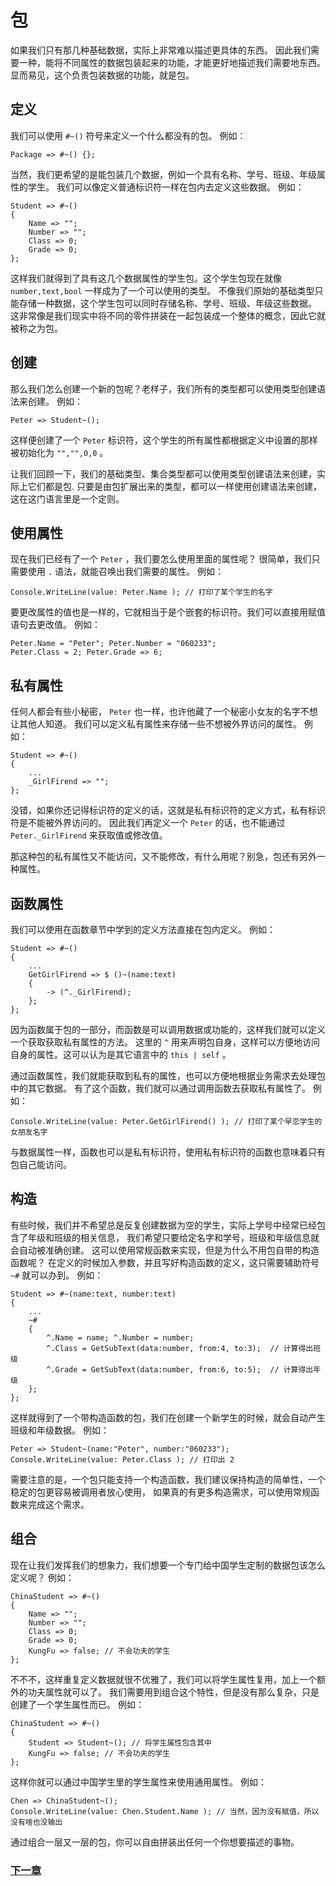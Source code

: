 # 包
如果我们只有那几种基础数据，实际上非常难以描述更具体的东西。
因此我们需要一种，能将不同属性的数据包装起来的功能，才能更好地描述我们需要地东西。
显而易见，这个负责包装数据的功能，就是包。
## 定义
我们可以使用 `#~()` 符号来定义一个什么都没有的包。
例如：

    Package => #~() {};

当然，我们更希望的是能包装几个数据，例如一个具有名称、学号、班级、年级属性的学生。
我们可以像定义普通标识符一样在包内去定义这些数据。
例如：

    Student => #~()
    {
        Name => "";
        Number => "";
        Class => 0;
        Grade => 0;
    };

这样我们就得到了具有这几个数据属性的学生包。这个学生包现在就像 `number,text,bool` 一样成为了一个可以使用的类型。
不像我们原始的基础类型只能存储一种数据，这个学生包可以同时存储名称、学号、班级、年级这些数据。
这非常像是我们现实中将不同的零件拼装在一起包装成一个整体的概念，因此它就被称之为包。

## 创建
那么我们怎么创建一个新的包呢？老样子，我们所有的类型都可以使用类型创建语法来创建。
例如：

    Peter => Student~();

这样便创建了一个 `Peter` 标识符，这个学生的所有属性都根据定义中设置的那样被初始化为 `"","",0,0` 。

让我们回顾一下，我们的基础类型、集合类型都可以使用类型创建语法来创建，实际上它们都是包.
只要是由包扩展出来的类型，都可以一样使用创建语法来创建，这在这门语言里是一个定则。

## 使用属性
现在我们已经有了一个 `Peter` ，我们要怎么使用里面的属性呢？
很简单，我们只需要使用 `.` 语法，就能召唤出我们需要的属性。
例如：

    Console.WriteLine(value: Peter.Name ); // 打印了某个学生的名字

要更改属性的值也是一样的，它就相当于是个嵌套的标识符。我们可以直接用赋值语句去更改值。
例如：

    Peter.Name = "Peter"; Peter.Number = "060233";
    Peter.Class = 2; Peter.Grade => 6;

## 私有属性
任何人都会有些小秘密， `Peter` 也一样，也许他藏了一个秘密小女友的名字不想让其他人知道。
我们可以定义私有属性来存储一些不想被外界访问的属性。
例如：

    Student => #~()
    {
        ...
        _GirlFirend => "";
    };

没错，如果你还记得标识符的定义的话，这就是私有标识符的定义方式，私有标识符是不能被外界访问的。
因此我们再定义一个 `Peter` 的话，也不能通过 `Peter._GirlFirend` 来获取值或修改值。

那这种包的私有属性又不能访问，又不能修改，有什么用呢？别急，包还有另外一种属性。

## 函数属性
我们可以使用在函数章节中学到的定义方法直接在包内定义。
例如：

    Student => #~()
    {
        ...
        GetGirlFirend => $ ()~(name:text)
        {
            -> (^._GirlFirend);
        };
    };

因为函数属于包的一部分，而函数是可以调用数据或功能的，这样我们就可以定义一个获取获取私有属性的方法。
这里的 `^` 用来声明包自身，这样可以方便地访问自身的属性。这可以认为是其它语言中的 `this | self` 。

通过函数属性，我们就能获取到私有的属性，也可以方便地根据业务需求去处理包中的其它数据。
有了这个函数，我们就可以通过调用函数去获取私有属性了。
例如：

    Console.WriteLine(value: Peter.GetGirlFirend() ); // 打印了某个早恋学生的女朋友名字

与数据属性一样，函数也可以是私有标识符，使用私有标识符的函数也意味着只有包自己能访问。

## 构造
有些时候，我们并不希望总是反复创建数据为空的学生，实际上学号中经常已经包含了年级和班级的相关信息，
我们希望只要给定名字和学号，班级和年级信息就会自动被准确创建。
这可以使用常规函数来实现，但是为什么不用包自带的构造函数呢？
在定义的时候加入参数，并且写好构造函数的定义，这只需要辅助符号 `~#` 就可以办到。
例如：

    Student => #~(name:text, number:text) 
    {
        ...
        ~#
        {
            ^.Name = name; ^.Number = number;
            ^.Class = GetSubText(data:number, from:4, to:3);  // 计算得出班级
            ^.Grade = GetSubText(data:number, from:6, to:5);  // 计算得出年级
        };
    };

这样就得到了一个带构造函数的包，我们在创建一个新学生的时候，就会自动产生班级和年级数据。
例如：

    Peter => Student~(name:"Peter", number:"060233");
    Console.WriteLine(value: Peter.Class ); // 打印出 2

需要注意的是，一个包只能支持一个构造函数，我们建议保持构造的简单性，一个稳定的包更容易被调用者放心使用，
如果真的有更多构造需求，可以使用常规函数来完成这个需求。
## 组合
现在让我们发挥我们的想象力，我们想要一个专门给中国学生定制的数据包该怎么定义呢？
例如：

    ChinaStudent => #~()
    {
        Name => "";
        Number => "";
        Class => 0;
        Grade => 0;
        KungFu => false; // 不会功夫的学生
    };

不不不，这样重复定义数据就很不优雅了，我们可以将学生属性复用，加上一个额外的功夫属性就可以了。
我们需要用到组合这个特性，但是没有那么复杂，只是创建了一个学生属性而已。
例如：

    ChinaStudent => #~()
    {
        Student => Student~(); // 将学生属性包含其中
        KungFu => false; // 不会功夫的学生
    };

这样你就可以通过中国学生里的学生属性来使用通用属性。
例如：

    Chen => ChinaStudent~();
    Console.WriteLine(value: Chen.Student.Name ); // 当然，因为没有赋值，所以没有啥也没输出

通过组合一层又一层的包，你可以自由拼装出任何一个你想要描述的事物。

### [下一章](协议类型.md)
